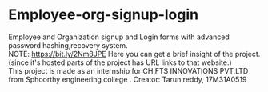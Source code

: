 # Employee-org-signup-login
Employee and Organization signup and Login forms with advanced password hashing,recovery system.  
NOTE: https://bit.ly/2Nm8JPE Here you can get a brief insight of the project. (since it's hosted parts of the project has URL links to that website.)  
This project is made as an internship for CHIFTS INNOVATIONS PVT.LTD from Sphoorthy engineering college .
Creator: Tarun reddy, 17M31A0519
